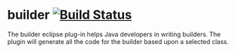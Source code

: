 builder [![Build Status](https://travis-ci.org/vanpeerdevelopment/builder.svg?branch=master)](https://travis-ci.org/vanpeerdevelopment/builder)
=======

The builder eclipse plug-in helps Java developers in writing builders. The plugin will generate all the code for the builder based upon a selected class.
